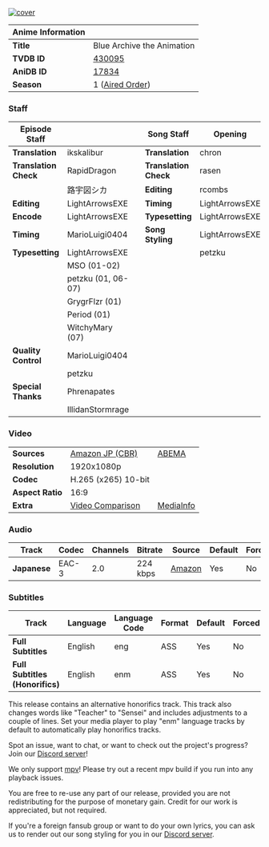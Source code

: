 [![cover][cover-art]][anidb-id]

| Anime Information |                               |
| ----------------- | ----------------------------- |
| **Title**         | Blue Archive the Animation    |
| **TVDB ID**       | [430095][tvdb-id]             |
| **AniDB ID**      | [17834][anidb-id]             |
| **Season**        | 1 ([Aired Order][tvdb-order]) |

### Staff

| Episode Staff         |                    |     | Song Staff            | Opening        | Ending         |
| --------------------- | ------------------ | --- | --------------------- | -------------- | -------------- |
| **Translation**       | ikskalibur         |     | **Translation**       | chron          | chron          |
| **Translation Check** | RapidDragon        |     | **Translation Check** | rasen          | rasen          |
|                       | 路宇図シカ         |     | **Editing**           | rcombs         | rcombs         |
| **Editing**           | LightArrowsEXE     |     | **Timing**            | LightArrowsEXE | LightArrowsEXE |
| **Encode**            | LightArrowsEXE     |     | **Typesetting**       | LightArrowsEXE | JohnnyZB       |
| **Timing**            | MarioLuigi0404     |     | **Song Styling**      | LightArrowsEXE | LightArrowsEXE |
| **Typesetting**       | LightArrowsEXE     |     |                       | petzku         | petzku         |
|                       | MSO (01-02)        |     |                       |                |                |
|                       | petzku (01, 06-07) |     |                       |                |                |
|                       | GrygrFlzr (01)     |     |                       |                |                |
|                       | Period (01)        |     |                       |                |                |
|                       | WitchyMary (07)    |     |                       |                |                |
| **Quality Control**   | MarioLuigi0404     |     |                       |                |                |
|                       | petzku             |     |                       |                |                |
| **Special Thanks**    | Phrenapates        |     |                       |                |                |
|                       | IllidanStormrage   |     |                       |                |                |

### Video

|                  |                              |                        |
| ---------------- | ---------------------------- | ---------------------- |
| **Sources**      | [Amazon JP (CBR)][amazon]    | [ABEMA][abema]         |
| **Resolution**   | 1920x1080p                   |                        |
| **Codec**        | H.265 (x265) 10-bit          |                        |
| **Aspect Ratio** | 16:9                         |                        |
| **Extra**        | [Video Comparison][slowpics] | [MediaInfo][mediainfo] |

### Audio

| Track        | Codec | Channels | Bitrate  | Source           | Default | Forced |
| ------------ | ----- | -------- | -------- | ---------------- | ------- | ------ |
| **Japanese** | EAC-3 | 2.0      | 224 kbps | [Amazon][amazon] | Yes     | No     |

### Subtitles

| Track                           | Language | Language Code | Format | Default | Forced |
| ------------------------------- | -------- | ------------- | ------ | ------- | ------ |
| **Full Subtitles**              | English  | eng           | ASS    | Yes     | No     |
| **Full Subtitles (Honorifics)** | English  | enm           | ASS    | Yes     | No     |

This release contains an alternative honorifics track.
This track also changes words like "Teacher" to "Sensei" and includes adjustments to a couple of lines.
Set your media player to play "enm" language tracks by default to automatically play honorifics tracks.

Spot an issue, want to chat, or want to check out the project's progress? Join our [Discord server][discord]!

We only support [mpv][]! Please try out a recent mpv build if you run into any playback issues.

You are free to re-use any part of our release,
provided you are not redistributing for the purpose of monetary gain.
Credit for our work is appreciated, but not required.

If you're a foreign fansub group or want to do your own lyrics,
you can ask us to render out our song styling for you in our [Discord server][discord].

[//]: <> (Info)
[cover-art]: https://cdn-eu.anidb.net/images/main/298708.jpg
[tvdb-id]: https://thetvdb.com/series/blue-archive-the-animation
[anidb-id]: https://anidb.net/anime/17834
[tvdb-order]: https://thetvdb.com/series/blue-archive-the-animation/allseasons/official

[//]: <> (Sources)
[amazon]: https://nyaa.si/?f=0&c=0_0&q=Blue+Archive+The+Animation+1080p+WEB+NanDesuKa+AMZN
[abema]: https://nyaa.si/?f=0&c=0_0&q=Ioroid+Blue+Archive+the+Animation+ABEMA+WEB-DL

[//]: <> (Encode info)
[slowpics]: https://slow.pics/c/1GXUOKNh
[mediainfo]: https://paste2.org/5s8jUaDL

[//]: <> (Other)
[discord]: https://discord.gg/dk7aadV
[mpv]: https://mpv.io/
